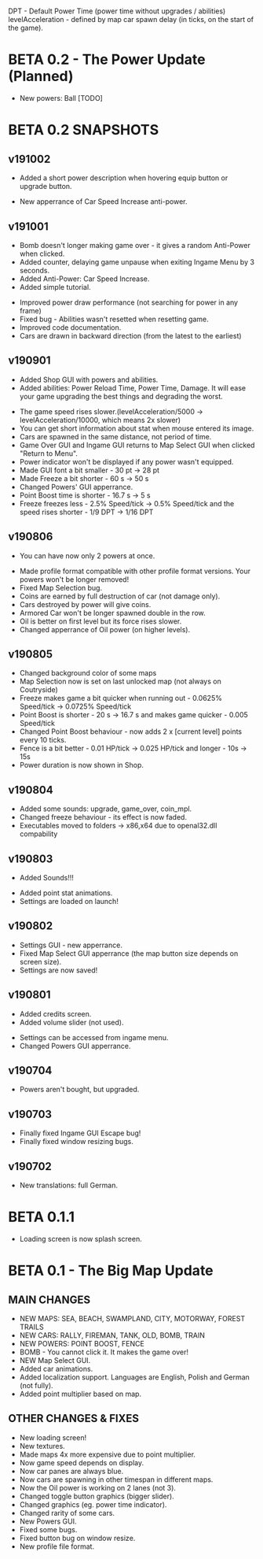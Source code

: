 # 

DPT - Default Power Time (power time without upgrades / abilities)
levelAcceleration - defined by map car spawn delay (in ticks, on the start of the game).
	
# BETA 0.2 - The Power Update (Planned)

+ New powers: Ball [TODO]

# BETA 0.2 SNAPSHOTS

## v191002
+ Added a short power description when hovering equip button or upgrade button.
* New apperrance of Car Speed Increase anti-power.
## v191001
+ Bomb doesn't longer making game over - it gives a random Anti-Power when clicked.
+ Added counter, delaying game unpause when exiting Ingame Menu by 3 seconds.
+ Added Anti-Power: Car Speed Increase.
+ Added simple tutorial.
* Improved power draw performance (not searching for power in any frame)
* Fixed bug - Abilities wasn't resetted when resetting game.
* Improved code documentation.
* Cars are drawn in backward direction (from the latest to the earliest)
## v190901
+ Added Shop GUI with powers and abilities.
+ Added abilities: Power Reload Time, Power Time, Damage. It will ease your game upgrading the best things and degrading the worst.
* The game speed rises slower.(levelAcceleration/5000 -> levelAcceleration/10000, which means 2x slower)
* You can get short information about stat when mouse entered its image.
* Cars are spawned in the same distance, not period of time.
* Game Over GUI and Ingame GUI returns to Map Select GUI when clicked "Return to Menu".
* Power indicator won't be displayed if any power wasn't equipped.
* Made GUI font a bit smaller - 30 pt -> 28 pt
* Made Freeze a bit shorter - 60 s -> 50 s
* Changed Powers' GUI apperrance.
* Point Boost time is shorter - 16.7 s -> 5 s
* Freeze freezes less - 2.5% Speed/tick -> 0.5% Speed/tick and the speed rises shorter - 1/9 DPT -> 1/16 DPT
## v190806
+ You can have now only 2 powers at once.
* Made profile format compatible with other profile format versions. Your powers won't be longer removed!
* Fixed Map Selection bug.
* Coins are earned by full destruction of car (not damage only).
* Cars destroyed by power will give coins.
* Armored Car won't be longer spawned double in the row.
* Oil is better on first level but its force rises slower.
* Changed apperrance of Oil power (on higher levels).
## v190805
* Changed background color of some maps
* Map Selection now is set on last unlocked map (not always on Coutryside)
* Freeze makes game a bit quicker when running out - 0.0625% Speed/tick -> 0.0725% Speed/tick
* Point Boost is shorter - 20 s -> 16.7 s and makes game quicker - 0.005 Speed/tick
* Changed Point Boost behaviour - now adds 2 x [current level] points every 10 ticks.
* Fence is a bit better - 0.01 HP/tick -> 0.025 HP/tick and longer - 10s -> 15s
* Power duration is now shown in Shop.
## v190804
* Added some sounds: upgrade, game_over, coin_mpl.
* Changed freeze behaviour - its effect is now faded.
* Executables moved to folders ->  x86,x64 due to openal32.dll compability
## v190803
+ Added Sounds!!!
* Added point stat animations.
* Settings are loaded on launch!
## v190802
* Settings GUI - new apperrance.
* Fixed Map Select GUI apperrance (the map button size depends on screen size).
* Settings are now saved!
## v190801
+ Added credits screen.
+ Added volume slider (not used).
* Settings can be accessed from ingame menu.
* Changed Powers GUI apperrance.
## v190704
+ Powers aren't bought, but upgraded.
## v190703
* Finally fixed Ingame GUI Escape bug!
* Finally fixed window resizing bugs.
## v190702
+ New translations: full German.

# BETA 0.1.1

* Loading screen is now splash screen.

# BETA 0.1 - The Big Map Update

## MAIN CHANGES

+ NEW MAPS: SEA, BEACH, SWAMPLAND, CITY, MOTORWAY, FOREST TRAILS
+ NEW CARS: RALLY, FIREMAN, TANK, OLD, BOMB, TRAIN
+ NEW POWERS: POINT BOOST, FENCE
+ BOMB - You cannot click it. It makes the game over!
+ NEW Map Select GUI.
+ Added car animations.
+ Added localization support. Languages are English, Polish and German (not fully).
+ Added point multiplier based on map.

## OTHER CHANGES & FIXES

* New loading screen!
* New textures.
* Made maps 4x more expensive due to point multiplier.
* Now game speed depends on display.
* Now car panes are always blue.
* Now cars are spawning in other timespan in different maps.
* Now the Oil power is working on 2 lanes (not 3).
* Changed toggle button graphics (bigger slider).
* Changed graphics (eg. power time indicator).
* Changed rarity of some cars.
* New Powers GUI.
* Fixed some bugs.
* Fixed button bug on window resize.
* New profile file format.